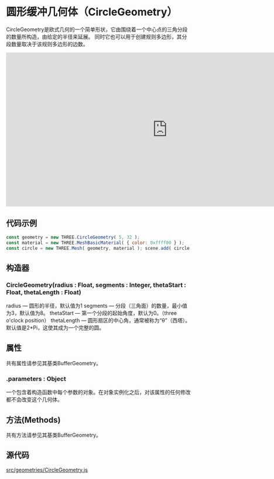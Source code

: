 
# 圆形缓冲几何体（CircleGeometry）

CircleGeometry是欧式几何的一个简单形状，它由围绕着一个中心点的三角分段的数量所构造，由给定的半径来延展。 同时它也可以用于创建规则多边形，其分段数量取决于该规则多边形的边数。

<iframe id="scene" src="https://threejs.org/docs/scenes/geometry-browser.html#CircleGeometry" style="width: 880px; height: 420px; border: 0px; color: rgb(187, 187, 187); font-family: Inter, sans-serif; font-size: 18px; font-style: normal; font-variant-ligatures: normal; font-variant-caps: normal; font-weight: 400; letter-spacing: normal; orphans: 2; text-align: start; text-indent: 0px; text-transform: none; white-space: normal; widows: 2; word-spacing: 0px; -webkit-text-stroke-width: 0px; text-decoration-thickness: initial; text-decoration-style: initial; text-decoration-color: initial;"></iframe>

## 代码示例

```js
const geometry = new THREE.CircleGeometry( 5, 32 ); 
const material = new THREE.MeshBasicMaterial( { color: 0xffff00 } ); 
const circle = new THREE.Mesh( geometry, material ); scene.add( circle );
```

## 构造器

### CircleGeometry(radius : Float, segments : Integer, thetaStart : Float, thetaLength : Float)

radius — 圆形的半径，默认值为1
segments — 分段（三角面）的数量，最小值为3，默认值为8。
thetaStart — 第一个分段的起始角度，默认为0。（three o'clock position）
thetaLength — 圆形扇区的中心角，通常被称为“θ”（西塔）。默认值是2*Pi，这使其成为一个完整的圆。

## 属性

共有属性请参见其基类BufferGeometry。

### .parameters : Object

一个包含着构造函数中每个参数的对象。在对象实例化之后，对该属性的任何修改都不会改变这个几何体。

## 方法(Methods)

共有方法请参见其基类BufferGeometry。

## 源代码

[src/geometries/CircleGeometry.js](https://github.com/mrdoob/three.js/blob/master/src/geometries/CircleGeometry.js)

